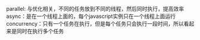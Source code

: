 parallel: 与优化相关，不同的任务放到不同的线程，然后同时执行，提高效率
async：是在一个线程上面的，每个javascript实例只在一个线程上面运行
concurrency：只有一个任务在执行，但是每个任务只会执行一段时间，所以看起来是同时在执行多个任务
